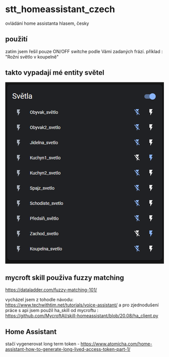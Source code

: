 # stt_homeassistant_czech
ovládání home assistanta hlasem, česky 

## použití
zatím jsem řešil pouze ON/OFF switche podle Vámi zadaných frází.
příklad : "Rožni světlo v koupelně"

## takto vypadají mé entity světel
<img src="https://github.com/cipector/stt_homeassistant_czech//blob/master/svetla.PNG?raw=true">


## mycroft skill použiva fuzzy matching
https://dataladder.com/fuzzy-matching-101/

vycházel jsem z tohodle návodu: https://www.techwithtim.net/tutorials/voice-assistant/
a pro zjednodušení práce s api jsem použil ha_skill od mycroftu : https://github.com/MycroftAI/skill-homeassistant/blob/20.08/ha_client.py

## Home Assistant 
stačí vygenerovat long term token - https://www.atomicha.com/home-assistant-how-to-generate-long-lived-access-token-part-1/
